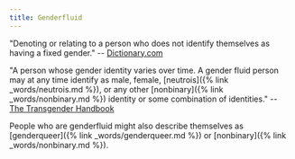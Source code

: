 ```yaml
---
title: Genderfluid
---
```


"Denoting or relating to a person who does not identify themselves as having a fixed gender." -- [Dictionary.com](https://en.oxforddictionaries.com/definition/gender-fluid)

"A person whose gender identity varies over time. A gender fluid person may at any time identify as male, female, [neutrois]({% link _words/neutrois.md %}), or any other [nonbinary]({% link _words/nonbinary.md %}) identity or some combination of identities." -- [The Transgender Handbook](https://books.google.co.uk/books?id=ty3fAQAACAAJ)

People who are genderfluid might also describe themselves as [genderqueer]({% link _words/genderqueer.md %}) or [nonbinary]({% link _words/nonbinary.md %}).